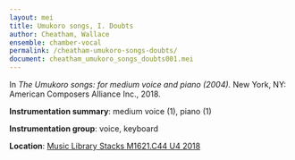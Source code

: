 ```yaml
---
layout: mei
title: Umukoro songs, I. Doubts
author: Cheatham, Wallace
ensemble: chamber-vocal
permalink: /cheatham-umukoro-songs-doubts/
document: cheatham_umukoro_songs_doubts001.mei
---
```


In *The Umukoro songs: for medium voice and piano (2004).* New York, NY: American Composers Alliance Inc., 2018.

**Instrumentation summary**: medium voice (1), piano (1)

**Instrumentation group**: voice, keyboard

**Location**: <a href="https://tufts.primo.exlibrisgroup.com/permalink/01TUN_INST/1kc9gia/alma991018220846603851" target="_blank"> Music Library Stacks M1621.C44 U4 2018</a>
